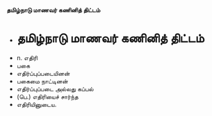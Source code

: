 **தமிழ்நாடு மாணவர் கணினித் திட்டம்**
- # தமிழ்நாடு மாணவர் கணினித் திட்டம்
- n. எதிரி
- பகை
- எதிர்ப்புப்படையினன்
- பகைமை நாட்டினன்
- எதிர்ப்புப்படை அல்லது கப்பல்
- (பெ.) எதிரியைச் சார்ந்த
- எதிரியினுடைய.

